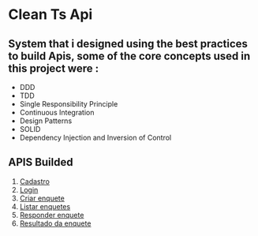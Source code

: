 # Clean Ts Api

## System that i designed using the best practices to build Apis, some of the core concepts used in this project were : 

 * DDD
 * TDD
 * Single Responsibility Principle
 * Continuous Integration
 * Design Patterns
 * SOLID
 * Dependency Injection and Inversion of Control
 
 
 
 
 ## APIS Builded

1. [Cadastro](./requirements/signup.md)
2. [Login](./requirements/login.md)
3. [Criar enquete](./requirements/add-survey.md)
4. [Listar enquetes](./requirements/load-surveys.md)
5. [Responder enquete](./requirements/save-survey-result.md)
6. [Resultado da enquete](./requirements/load-survey-result.md)
